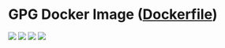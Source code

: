 # GPG Docker Image ([Dockerfile](https://github.com/vladgh/docker_base_images/tree/master/gpg))
[![](https://images.microbadger.com/badges/image/vladgh/gpg.svg)](https://microbadger.com/images/vladgh/gpg "Get your own image badge on microbadger.com")
[![](https://images.microbadger.com/badges/version/vladgh/gpg.svg)](https://microbadger.com/images/vladgh/gpg "Get your own version badge on microbadger.com")
[![](https://images.microbadger.com/badges/commit/vladgh/gpg.svg)](https://microbadger.com/images/vladgh/gpg "Get your own commit badge on microbadger.com")
[![](https://images.microbadger.com/badges/license/vladgh/gpg.svg)](https://microbadger.com/images/vladgh/gpg "Get your own license badge on microbadger.com")
